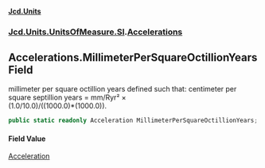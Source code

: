 #### [Jcd.Units](index.md 'index')
### [Jcd.Units.UnitsOfMeasure.SI](Jcd.Units.UnitsOfMeasure.SI.md 'Jcd.Units.UnitsOfMeasure.SI').[Accelerations](Accelerations.md 'Jcd.Units.UnitsOfMeasure.SI.Accelerations')

## Accelerations.MillimeterPerSquareOctillionYears Field

millimeter per square octillion years defined such that: centimeter per square septillion years = mm/Ryr² ×  
(1.0/10.0)/((1000.0)*(1000.0)).

```csharp
public static readonly Acceleration MillimeterPerSquareOctillionYears;
```

#### Field Value
[Acceleration](Acceleration.md 'Jcd.Units.UnitTypes.Acceleration')